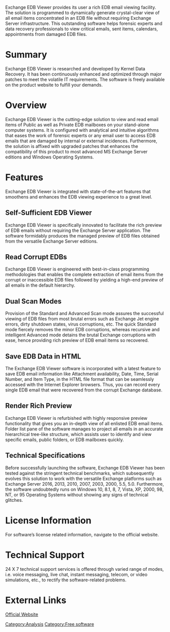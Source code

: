 Exchange EDB Viewer provides its user a rich EDB email viewing facility.
The solution is programmed to dynamically generate crystal-clear view of
all email items concentrated in an EDB file without requiring Exchange
Server infrastructure. This outstanding software helps forensic experts
and data recovery professionals to view critical emails, sent items,
calendars, appointments from damaged EDB files.

# Summary

Exchange EDB Viewer is researched and developed by Kernel Data Recovery.
It has been continuously enhanced and optimized through major patches to
meet the volatile IT requirements. The software is freely available on
the product website to fulfill your demands.

# Overview

Exchange EDB Viewer is the cutting-edge solution to view and read email
items of Public as well as Private EDB mailboxes on your stand-alone
computer systems. It is configured with analytical and intuitive
algorithms that eases the work of forensic experts or any email user to
access EDB emails that are damaged by internal or external incidences.
Furthermore, the solution is affixed with upgraded patches that enhances
the compatibility of this product to most advanced MS Exchange Server
editions and Windows Operating Systems.

# Features

Exchange EDB Viewer is integrated with state-of-the-art features that
smoothens and enhances the EDB viewing experience to a great level.

## Self-Sufficient EDB Viewer

Exchange EDB Viewer is specifically innovated to facilitate the rich
preview of EDB emails without requiring the Exchange Server application.
The software formidably produces the managed preview of EDB files
obtained from the versatile Exchange Server editions.

## Read Corrupt EDBs

Exchange EDB Viewer is engineered with best-in-class programming
methodologies that enables the complete extraction of email items from
the corrupt or inaccessible EDB files followed by yielding a high-end
preview of all emails in the default hierarchy.

## Dual Scan Modes

Provision of the Standard and Advanced Scan mode assures the successful
viewing of EDB files from most brutal errors such as Exchange Jet engine
errors, dirty shutdown states, virus corruptions, etc. The quick
Standard mode fiercely removes the minor EDB corruptions, whereas
recursive and intelligent Advanced mode detains the brutal Exchange
corruptions with ease, hence providing rich preview of EDB email items
so recovered.

## Save EDB Data in HTML

The Exchange EDB Viewer software is incorporated with a latest feature
to save EDB email information like Attachment availability, Date, Time,
Serial Number, and Item Type, in the HTML file format that can be
seamlessly accessed with the Internet Explorer browsers. Thus, you can
record every single EDB email that were recovered from the corrupt
Exchange database.

## Render Rich Preview

Exchange EDB Viewer is refurbished with highly responsive preview
functionality that gives you an in-depth view of all enlisted EDB email
items. Folder list pane of the software manages to project all emails in
an accurate hierarchical tree-like structure, which assists user to
identify and view specific emails, public folders, or EDB mailboxes
quickly.

## Technical Specifications

Before successfully launching the software, Exchange EDB Viewer has been
tested against the stringent technical benchmarks, which subsequently
evolves this solution to work with the versatile Exchange platforms such
as Exchange Server 2016, 2013, 2010, 2007, 2003, 2000, 5.5, 5.0.
Furthermore, the software undoubtedly runs on Windows 10, 8.1, 8, 7,
Vista, XP, 2000, 98, NT, or 95 Operating Systems without showing any
signs of technical glitches.

# License Information

For software’s license related information, navigate to the official
website.

# Technical Support

24 X 7 technical support services is offered through varied range of
modes, i.e. voice messaging, live chat, instant messaging, telecom, or
video simulations, etc., to rectify the software-related problems.

# External Links

[Official Website](http://www.nucleustechnologies.com/)

[Category:Analysis](Category:Analysis "wikilink") [Category:Free
software](Category:Free_software "wikilink")